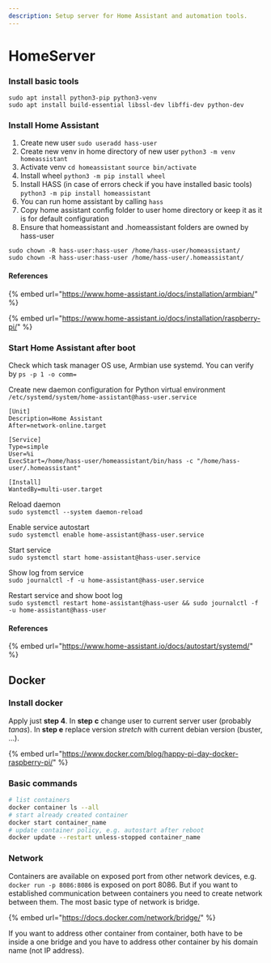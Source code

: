 ```yaml
---
description: Setup server for Home Assistant and automation tools.
---
```


# HomeServer

### Install basic tools

```text
sudo apt install python3-pip python3-venv
sudo apt install build-essential libssl-dev libffi-dev python-dev
```

### Install Home Assistant

1. Create new user `sudo useradd hass-user`
2. Create new venv in home directory of new user `python3 -m venv homeassistant`
3. Activate venv  `cd homeassistant` `source bin/activate`
4. Install wheel  `python3 -m pip install wheel`
5. Install HASS \(in case of errors check if you have installed basic tools\) `python3 -m pip install homeassistant`
6. You can run home assistant by calling `hass`
7. Copy home assistant config folder to user home directory or keep it as it is for default configuration
8. Ensure that homeassistant and .homeassistant folders are owned by hass-user

```text
sudo chown -R hass-user:hass-user /home/hass-user/homeassistant/
sudo chown -R hass-user:hass-user /home/hass-user/.homeassistant/
```

#### References

{% embed url="https://www.home-assistant.io/docs/installation/armbian/" %}



{% embed url="https://www.home-assistant.io/docs/installation/raspberry-pi/" %}

### Start Home Assistant after boot

Check which task manager OS use, Armbian use systemd. You can verify by `ps -p 1 -o comm=`

Create new daemon configuration for Python virtual environment  
`/etc/systemd/system/home-assistant@hass-user.service`

```text
[Unit]
Description=Home Assistant
After=network-online.target

[Service]
Type=simple
User=%i
ExecStart=/home/hass-user/homeassistant/bin/hass -c "/home/hass-user/.homeassistant"

[Install]
WantedBy=multi-user.target
```

Reload daemon   
`sudo systemctl --system daemon-reload`

Enable service autostart  
`sudo systemctl enable home-assistant@hass-user.service`

Start service  
`sudo systemctl start home-assistant@hass-user.service`

Show log from service  
`sudo journalctl -f -u home-assistant@hass-user.service`

Restart service and show boot log  
`sudo systemctl restart home-assistant@hass-user && sudo journalctl -f -u home-assistant@hass-user`

#### References

{% embed url="https://www.home-assistant.io/docs/autostart/systemd/" %}

## Docker 

### Install  docker

Apply just **step 4**. In **step** **c** change user to current server user \(probably _tanas_\). In **step e** replace version _stretch_ with current debian  version \(buster, ...\).

{% embed url="https://www.docker.com/blog/happy-pi-day-docker-raspberry-pi/" %}

### Basic commands

```bash
# list containers 
docker container ls --all
# start already created container 
docker start container_name
# update container policy, e.g. autostart after reboot
docker update --restart unless-stopped container_name
```

### Network

Containers are available on exposed port from other network devices, e.g. `docker run -p 8086:8086` is exposed on port 8086. But if you want to established communication between containers you need to create network between them. The most basic type of network is bridge.

{% embed url="https://docs.docker.com/network/bridge/" %}

If you want to address other container from container, both have to be inside a one bridge and you have to address other container by his domain name \(not IP address\).



